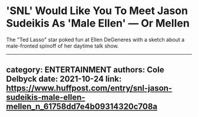 # 'SNL' Would Like You To Meet Jason Sudeikis As 'Male Ellen' — Or Mellen

The "Ted Lasso" star poked fun at Ellen DeGeneres with a sketch about a male-fronted spinoff of her daytime talk show.

---
category: ENTERTAINMENT
authors: Cole Delbyck
date: 2021-10-24
link: https://www.huffpost.com/entry/snl-jason-sudeikis-male-ellen-mellen_n_61758dd7e4b09314320c708a
---
